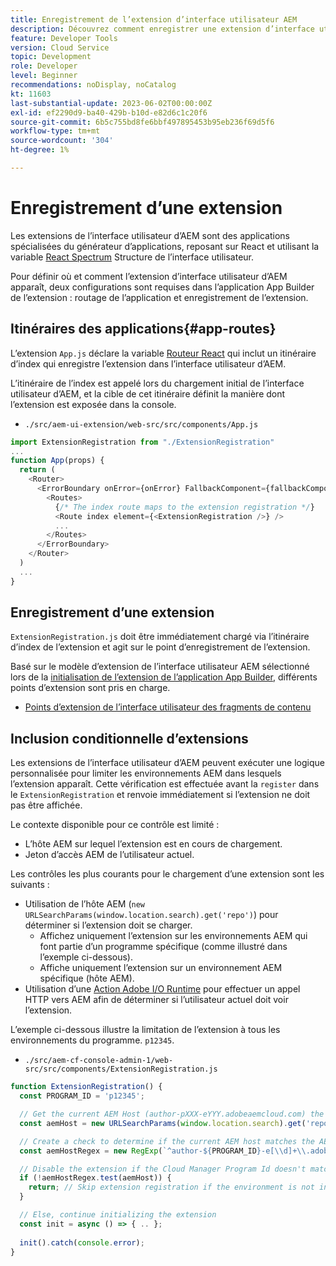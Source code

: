 ```yaml
---
title: Enregistrement de l’extension d’interface utilisateur AEM
description: Découvrez comment enregistrer une extension d’interface utilisateur AEM.
feature: Developer Tools
version: Cloud Service
topic: Development
role: Developer
level: Beginner
recommendations: noDisplay, noCatalog
kt: 11603
last-substantial-update: 2023-06-02T00:00:00Z
exl-id: ef2290d9-ba40-429b-b10d-e82d6c1c20f6
source-git-commit: 6b5c755bd8fe6bbf497895453b95eb236f69d5f6
workflow-type: tm+mt
source-wordcount: '304'
ht-degree: 1%

---
```


# Enregistrement d’une extension

Les extensions de l’interface utilisateur d’AEM sont des applications spécialisées du générateur d’applications, reposant sur React et utilisant la variable [React Spectrum](https://react-spectrum.adobe.com/react-spectrum/) Structure de l’interface utilisateur.

Pour définir où et comment l’extension d’interface utilisateur d’AEM apparaît, deux configurations sont requises dans l’application App Builder de l’extension : routage de l’application et enregistrement de l’extension.

## Itinéraires des applications{#app-routes}

L’extension `App.js` déclare la variable [Routeur React](https://reactrouter.com/en/main) qui inclut un itinéraire d’index qui enregistre l’extension dans l’interface utilisateur d’AEM.

L’itinéraire de l’index est appelé lors du chargement initial de l’interface utilisateur d’AEM, et la cible de cet itinéraire définit la manière dont l’extension est exposée dans la console.

+ `./src/aem-ui-extension/web-src/src/components/App.js`

```javascript
import ExtensionRegistration from "./ExtensionRegistration"
...            
function App(props) {
  return (
    <Router>
      <ErrorBoundary onError={onError} FallbackComponent={fallbackComponent}>
        <Routes>
          {/* The index route maps to the extension registration */}
          <Route index element={<ExtensionRegistration />} />
          ...                                   
        </Routes>
      </ErrorBoundary>
    </Router>
  )
  ...
}
```

## Enregistrement d’une extension

`ExtensionRegistration.js` doit être immédiatement chargé via l’itinéraire d’index de l’extension et agit sur le point d’enregistrement de l’extension.

Basé sur le modèle d’extension de l’interface utilisateur AEM sélectionné lors de la [initialisation de l’extension de l’application App Builder](./app-initialization.md), différents points d’extension sont pris en charge.

+ [Points d’extension de l’interface utilisateur des fragments de contenu](./content-fragments/overview.md#extension-points)


## Inclusion conditionnelle d’extensions

Les extensions de l’interface utilisateur d’AEM peuvent exécuter une logique personnalisée pour limiter les environnements AEM dans lesquels l’extension apparaît. Cette vérification est effectuée avant la `register` dans le `ExtensionRegistration` et renvoie immédiatement si l’extension ne doit pas être affichée.

Le contexte disponible pour ce contrôle est limité :

+ L’hôte AEM sur lequel l’extension est en cours de chargement.
+ Jeton d’accès AEM de l’utilisateur actuel.

Les contrôles les plus courants pour le chargement d’une extension sont les suivants :

+ Utilisation de l’hôte AEM (`new URLSearchParams(window.location.search).get('repo')`) pour déterminer si l’extension doit se charger.
   + Affichez uniquement l’extension sur les environnements AEM qui font partie d’un programme spécifique (comme illustré dans l’exemple ci-dessous).
   + Affiche uniquement l’extension sur un environnement AEM spécifique (hôte AEM).
+ Utilisation d’une [Action Adobe I/O Runtime](./runtime-action.md) pour effectuer un appel HTTP vers AEM afin de déterminer si l’utilisateur actuel doit voir l’extension.

L’exemple ci-dessous illustre la limitation de l’extension à tous les environnements du programme. `p12345`.

+ `./src/aem-cf-console-admin-1/web-src/src/components/ExtensionRegistration.js`

```javascript
function ExtensionRegistration() {
  const PROGRAM_ID = 'p12345';

  // Get the current AEM Host (author-pXXX-eYYY.adobeaemcloud.com) the extension is loading on
  const aemHost = new URLSearchParams(window.location.search).get('repo');

  // Create a check to determine if the current AEM host matches the AEM program that uses this extension 
  const aemHostRegex = new RegExp(`^author-${PROGRAM_ID}-e[\\d]+\\.adobeaemcloud\\.com$`)

  // Disable the extension if the Cloud Manager Program Id doesn't match the regex.
  if (!aemHostRegex.test(aemHost)) {
    return; // Skip extension registration if the environment is not in program p12345.
  }

  // Else, continue initializing the extension
  const init = async () => { .. };
  
  init().catch(console.error);
}
```
